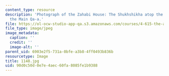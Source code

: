```yaml
---
content_type: resource
description: 'Photograph of the Zahabi House: The Shukhshikha atop the Durqa-a of
  the Main Qa-a.'
file: https://ol-ocw-studio-app-qa.s3.amazonaws.com/courses/4-615-the-architecture-of-cairo-spring-2002/90d0c50d0e7e4aec60fa8085fe1b9388_1148.jpg
file_type: image/jpeg
image_metadata:
  caption: ''
  credit: ''
  image-alt: ''
parent_uid: 6903e2f5-731a-0bfe-a3b8-4ff0493b836b
resourcetype: Image
title: 1148.jpg
uid: 90d0c50d-0e7e-4aec-60fa-8085fe1b9388
---
```

